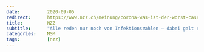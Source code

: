 ```yaml
---
date:          2020-09-05
redirect:      https://www.nzz.ch/meinung/corona-was-ist-der-worst-case-ld.1573762
title:         NZZ
subtitle:      "Alle reden nur noch von Infektionszahlen – dabei galt es bei der Pandemie-Bewältigung ursprünglich, die Spitäler nicht zu überlasten"
categories:    MSM
tags:          [nzz]
---
```

